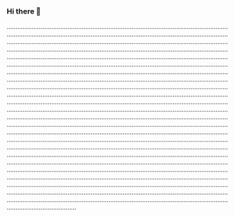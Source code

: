 ### Hi there 👋

.......................................................................................................................................................................................................................................................................................................................................................................................................................................................................................................................................................................................................................................................................................................................................................................................................................................................................................................................................................................................................................................................................................................................................................................................................................................................................................................................................................................................................................................................................................................................................................................................................................................................................................................................................................................................................................................................................................................................................................................................................................................................................................................................................................................................................................................................................................................................................................................................................................................................................................................................................................................................................................................................................................................................................................................................................................................................................................................................................................................................................................................................................................................................................